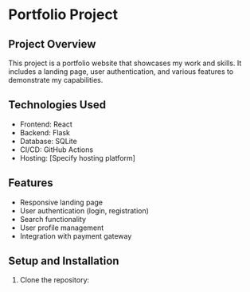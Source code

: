 # Portfolio Project

## Project Overview

This project is a portfolio website that showcases my work and skills. It includes a landing page, user authentication, and various features to demonstrate my capabilities.

## Technologies Used

- Frontend: React
- Backend: Flask
- Database: SQLite
- CI/CD: GitHub Actions
- Hosting: [Specify hosting platform]

## Features

- Responsive landing page
- User authentication (login, registration)
- Search functionality
- User profile management
- Integration with payment gateway

## Setup and Installation

1. Clone the repository:

